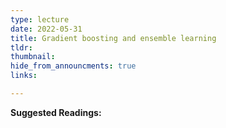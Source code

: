 ```yaml
---
type: lecture
date: 2022-05-31
title: Gradient boosting and ensemble learning
tldr: 
thumbnail: 
hide_from_announcments: true
links: 

---
```

**Suggested Readings:**
